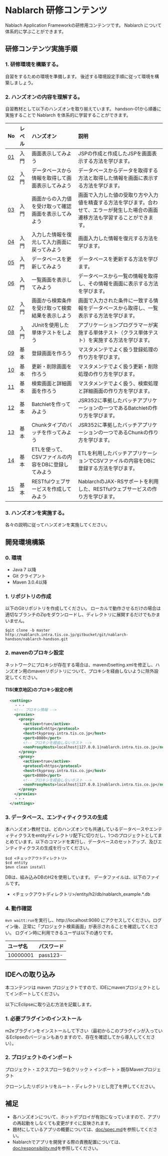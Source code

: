Nablarch 研修コンテンツ
===========================
Nablach Application Frameworkの研修用コンテンツです。
Nablarch について体系的に学ぶことができます。

## 研修コンテンツ実施手順

### 1. 研修環境を構築する。

自習をするための環境を準備します。
後述する環境設定手順に従って環境を構築しましょう。

### 2. ハンズオンの内容を理解する。

自習教材として以下のハンズオンを取り揃えています。
handson-01から順番に実施することで Nablarch を体系的に学習することができます。

| No                         | レベル | ハンズオン| 説明 |
|:---------------------------|:-------|:----------------------|:--------|
| [01](./handson-01/README.md) | 入門   | 画面表示してみよう | JSPの作成と作成したJSPを画面表示する方法を学びます。 |
| [02](./handson-02/README.md) | 入門   | データベースから情報を取得して画面表示してみよう | データベースからデータを取得する方法と取得した情報を画面に表示する方法を学びます。 |
| [03](./handson-03/README.md) | 入門   | 画面からの入力値を受け取って確認画面を表示してみよう | 画面で入力した値の受取り方や入力値を精査する方法を学びます。合わせて、エラーが発生した場合の画面遷移方法も学習することができます。 |
| [04](./handson-04/README.md) | 入門   | 入力した情報を復元して入力画面に戻ってみよう | 画面入力した情報を復元する方法を学びます。 |
| [05](./handson-05/README.md) | 入門   | データベースを更新してみよう | データベースを更新する方法を学びます。 |
| [06](./handson-06/README.md) | 入門   | 一覧画面を表示してみよう | データベースから一覧の情報を取得し、その情報を画面に表示する方法を学びます。 |
| [07](./handson-07/README.md) | 入門   | 画面から検索条件を受け取って検索結果を表示しよう | 画面で入力された条件に一致する情報をデータベースから取得し、一覧表示する方法を学びます。 |
| [08](./handson-08/README.md) | 入門   | JUnitを使用した単体テストをしよう | アプリケーションプログラマーが実施する単体テスト（クラス単体テスト）を実施する方法を学びます。 |
| [09](./handson-09/README.md) | 基本   | 登録画面を作ろう | マスタメンテでよく扱う登録処理の作り方を学びます。 |
| [10](./handson-10/README.md) | 基本   | 更新・削除画面を作ろう | マスタメンテでよく扱う更新・削除処理の作り方を学びます。 |
| [11](./handson-11/README.md) | 基本   | 検索画面と詳細画面を作ろう | マスタメンテでよく扱う、検索処理と詳細画面の作り方を学びます。 |
| [12](./handson-12/README.md) | 基本   | Batchletを作ってみよう | JSR352に準拠したバッチアプリケーションの一つであるBatchletの作り方を学びます。 |
| [13](./handson-13/README.md) | 基本   | Chunkタイプのバッチを作ってみよう | JSR352に準拠したバッチアプリケーションの一つであるChunkの作り方を学びます。 |
| [14](./handson-14/README.md) | 基本   | ETLを使って、CSVファイルの内容をDBに登録してみよう | ETLを利用したバッチアプリケーションでCSVファイルの内容をDBに登録する方法を学びます。 |
| [15](./handson-15/README.md) | 基本   | RESTfulウェブサービスを作成してみよう | NablarchのJAX-RSサポートを利用した、RESTfulウェブサービスの作り方を学びます。|

### 3. ハンズオンを実施する。

各々の説明に従ってハンズオンを実施してください。

## 開発環境構築

### 0. 環境

* Java 7 以降
* Git クライアント
* Maven 3.0.4以降

### 1. リポジトリの作成
以下のGitリポジトリを作成してください。
ローカルで動作させるだけの場合は適切なブランチのZipをダウンロードし、ディレクトリに展開するだけでもかまいません。

    $git clone -b master http://nablarch.intra.tis.co.jp/gitbucket/git/nablarch-handson/nablarch-handson.git


### 2. mavenのプロキシ設定
ネットワークにプロキシが存在する場合は、mavenのsetting.xmlを修正し、ハンズオン用のmavenリポジトリについて、プロキシを経由しないように除外設定してください。

#### TIS(東京地区)のプロキシ設定の例

```xml
  <settings>
    ・・・
    <!-- プロキシ情報 -->
    <proxies>
      <proxy>
        <active>true</active>
        <protocol>http</protocol>
        <host>tkyproxy.intra.tis.co.jp</host>
        <port>8080</port>
        <!-- プロキシを経由しないホスト -->
        <nonProxyHosts>localhost|127.0.0.1|nablarch.intra.tis.co.jp</nonProxyHosts>
      </proxy>
      <proxy>
        <active>true</active>
        <protocol>https</protocol>
        <host>tkyproxy.intra.tis.co.jp</host>
        <port>8080</port>
        <!-- プロキシを経由しないホスト -->
        <nonProxyHosts>localhost|127.0.0.1|nablarch.intra.tis.co.jp</nonProxyHosts>
      </proxy>
    </proxies>
    ・・・
  </settings>
```

### 3. データベース、エンティティクラスの生成

本ハンズオン教材では、どのハンズオンでも共通しているデータベースやエンティティクラスをentityディレクトリ配下に切りだし、1つのプロジェクトとしてまとめています。以下のコマンドを実行し、データベースのセットアップ、及びエンティティクラスの生成を行ってください。

    $cd <チェックアウトディレクトリ>
    $cd entity
    $mvn clean install

DBは、組み込みDBのH2を使用しています。
データファイルは、以下のファイルです。

- <チェックアウトディレクトリ>/entity/h2/db/nablarch_example.*.db

### 4. 動作確認

`mvn waitt:run`を実行し、http://localhost:9080 にアクセスしてください。ログイン後、正常に「プロジェクト検索画面」が表示されることを確認してください。
ログイン時に利用できるユーザは以下の通りです。

| ユーザ名 | パスワード |
|:------|:--------|
| 10000001 | pass123- |

## IDEへの取り込み

本コンテンツは maven プロジェクトですので、IDEにmavenプロジェクトとしてインポートしてください。

以下にEclipseに取り込む方法を記載します。
### 1. 必要プラグインのインストール
m2eプラグインをインストールして下さい（最初からこのプラグインが入っているEclipseのバージョンもありますので、存在を確認してから導入してください）。

### 2. プロジェクトのインポート
プロジェクト・エクスプローラ右クリック > インポート > 既存Mavenプロジェクト

クローンしたリポジトリをルート・ディレクトリとし完了を押してください。


## 補足

- 各ハンズオンについて、ホットデプロイが有効になっていますので、アプリの再起動をしなくても変更がすぐに反映されます。
- 題材にしているアプリの概要については、[doc/spec.md](./doc/spec.md)を参照してください。
- Nablarchでアプリを開発する際の責務配置については、[doc/responsibility.md](./doc/responsibility.md)を参照してください。
